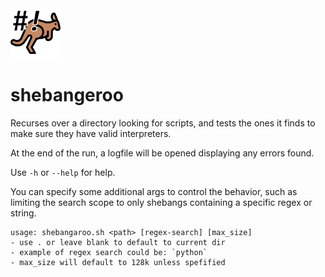 <img src="./icon.png" width="80" />

# shebangeroo

Recurses over a directory looking for scripts, and tests the ones it finds to make sure they have valid interpreters.

At the end of the run, a logfile will be opened displaying any errors found.

Use `-h` or `--help` for help.

You can specify some additional args to control the behavior, such as limiting the search scope to only shebangs containing a specific regex or string.

```
usage: shebangaroo.sh <path> [regex-search] [max_size]
- use . or leave blank to default to current dir
- example of regex search could be: `python`
- max_size will default to 128k unless spefified
```
